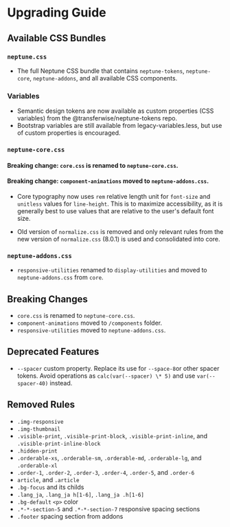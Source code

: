 # Upgrading Guide

## Available CSS Bundles

### `neptune.css`

- The full Neptune CSS bundle that contains `neptune-tokens`, `neptune-core`, `neptune-addons`, and all available CSS components.

### Variables

- Semantic design tokens are now available as custom properties (CSS variables) from the @transferwise/neptune-tokens repo.
- Bootstrap variables are still available from legacy-variables.less, but use of custom properties is encouraged.

### `neptune-core.css`

#### Breaking change: `core.css` is renamed to `neptune-core.css`.

#### Breaking change: `component-animations` moved to `neptune-addons.css`.

- Core typography now uses `rem` relative length unit for `font-size` and `unitless` values for `line-height`. This is to maximize accessibility, as it is generally best to use values that are relative to the user's default font size.

- Old version of `normalize.css` is removed and only relevant rules from the new version of `normalize.css` (8.0.1) is used and consolidated into core.

### `neptune-addons.css`

- `responsive-utilities` renamed to `display-utilities` and moved to `neptune-addons.css` from `core`.

## Breaking Changes

- `core.css` is renamed to `neptune-core.css`.
- `component-animations` moved to `/components` folder.
- `responsive-utilities` moved to `neptune-addons.css`.

## Deprecated Features

- `--spacer` custom property. Replace its use for `--space-8`or other spacer tokens. Avoid operations as `calc(var(--spacer) \* 5)` and use `var(--spacer-40)` instead.

## Removed Rules

- `.img-responsive`
- `.img-thumbnail`
- `.visible-print`, `.visible-print-block`, `.visible-print-inline`, and `.visible-print-inline-block`
- `.hidden-print`
- `.orderable-xs`, `.orderable-sm`, `.orderable-md`, `.orderable-lg`, and `.orderable-xl`
- `.order-1`, `.order-2`, `.order-3`, `.order-4`, `.order-5`, and `.order-6`
- `article`, and `.article`
- `.bg-focus` and its childs
- `.lang_ja`, `.lang_ja h[1-6]`, `.lang_ja .h[1-6]`
- `.bg-default` `<p>` color
- `.*-*-section-5` and `.*-*-section-7` responsive spacing sections
- `.footer` spacing section from addons
